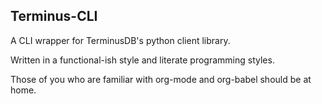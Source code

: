Terminus-CLI
------------
A CLI wrapper for TerminusDB's python client library.

Written in a functional-ish style and literate programming styles.

Those of you who are familiar with org-mode and org-babel should be at
home.
